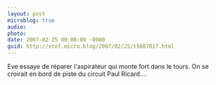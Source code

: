 ```yaml
---
layout: post
microblog: true
audio: 
photo: 
date: 2007-02-25 00:00:00 -0000
guid: http://xtof.micro.blog/2007/02/25/t5687817.html
---
```

Eve essaye de réparer l'aspirateur qui monte fort dans le tours. On se croirait en bord de piste du circuit Paul Ricard....
